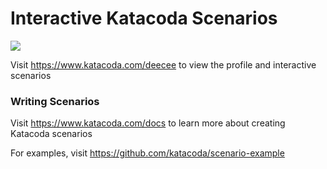 # Interactive Katacoda Scenarios

[![](http://shields.katacoda.com/katacoda/deecee/count.svg)](https://www.katacoda.com/deecee "Get your profile on Katacoda.com")

Visit https://www.katacoda.com/deecee to view the profile and interactive scenarios

### Writing Scenarios
Visit https://www.katacoda.com/docs to learn more about creating Katacoda scenarios

For examples, visit https://github.com/katacoda/scenario-example
